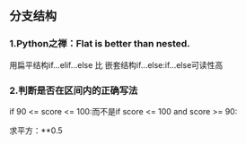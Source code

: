 ## 分支结构
### 1.Python之禅：Flat is better than nested.
用扁平结构if...elif...else 比 嵌套结构if...else:if...else可读性高

### 2.判断是否在区间内的正确写法
if 90 <= score <= 100:而不是if score <= 100 and score >= 90:

求平方：**0.5
